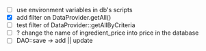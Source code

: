 - [ ] use environment variables in db's scripts
- [x] add filter on DataProvider.getAll()
- [ ] test filter of DataProvider::getAllByCriteria
- [ ] ? change the name of ingredient_price into price in the database
- [ ] DAO::save -> add || update